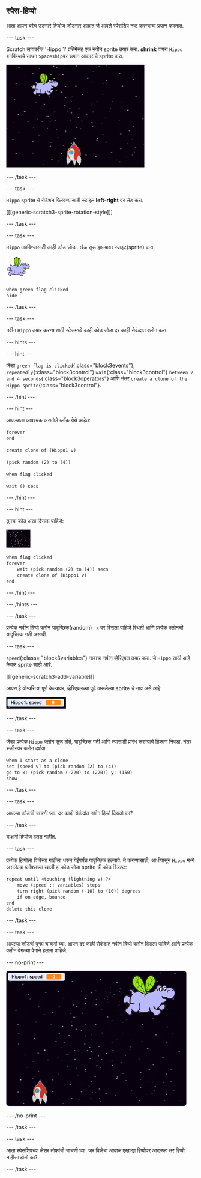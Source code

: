 ## स्पेस-हिप्पो

आता आपण बरेच उडणारे हिप्पोज जोडणार आहात जे आपले स्पेसशिप नष्ट करण्याचा प्रयत्न करतात.

\--- task \---

Scratch लायब्ररीत 'Hippo 1' प्रतिमेसह एक नवीन sprite तयार करा. **shrink** वापरा `Hippo` बनविण्याचे साधन `Spaceship`वर समान आकाराचे sprite करा.

![The Scratch stage with a starry background. A rocket sits in the middle at the bottom of the stage and a hippo sprite with wings is at the top.](images/invaders-hippo.png)

\--- /task \---

\--- task \---

`Hippo` sprite चे रोटेशन फिरवण्यासाठी स्टाइल **left-right** वर सेट करा.

[[[generic-scratch3-sprite-rotation-style]]]

\--- /task \---

\--- task \---

`Hippo` लपविण्यासाठी काही कोड जोडा. खेळ सुरू झाल्यावर स्प्राइट(sprite) करा.

![hippo sprite](images/hippo-sprite.png)

```blocks3
when green flag clicked
hide
```

\--- /task \---

\--- task \---

नवीन `Hippo` तयार करण्यासाठी स्टेजमध्ये काही कोड जोडा दर काही सेकंदात क्लोन करा.

\--- hints \---

\--- hint \---

जेव्हा `green flag is clicked`{:class="block3events"}, `repeatedly`{:class="block3control"} `wait`{:class="block3control"} `between 2 and 4 seconds`{:class="block3operators"} आणि नंतर `create a clone of the Hippo sprite`{:class="block3control"}.

\--- /hint \---

\--- hint \---

आपल्याला आवश्यक असलेले ब्लॉक येथे आहेत:

```blocks3
forever
end

create clone of (Hippo1 v)

(pick random (2) to (4))

when flag clicked

wait () secs
```

\--- /hint \---

\--- hint \---

तुमचा कोड असा दिसला पाहिजे:

![stage sprite](images/stage-sprite.png)

```blocks3
when flag clicked
forever
    wait (pick random (2) to (4)) secs
    create clone of (Hippo1 v)
end
```

\--- /hint \---

\--- /hints \---

\--- /task \---

प्रत्येक नवीन हिप्पो क्लोन यादृच्छिक(random) ` x` वर दिसला पाहिजे स्थिती आणि प्रत्येक क्लोनची यादृच्छिक गती असावी.

\--- task \---

`speed`{:class= "block3variables"} नावाचा नवीन व्हेरिएबल तयार करा. जे `Hippo` साठी आहे केवळ sprite साठी आहे.

[[[generic-scratch3-add-variable]]]

आपण हे योग्यरित्या पूर्ण केल्यावर, व्हेरिएबलच्या पुढे असलेल्या sprite चे नाव असे आहे:

![The variable sprite that reads "Hippo1: speed 0"](images/invaders-var-test.png)

\--- /task \---

\--- task \---

जेव्हा प्रत्येक `Hippo` क्लोन सुरू होते, यादृच्छिक गती आणि त्यासाठी प्रारंभ करण्याचे ठिकाण निवडा. नंतर स्क्रीनवर क्लोन दर्शवा.

```blocks3
when I start as a clone
set [speed v] to (pick random (2) to (4))
go to x: (pick random (-220) to (220)) y: (150)
show
```

\--- /task \---

\--- task \---

आपल्या कोडची चाचणी घ्या. दर काही सेकंदांत नवीन हिप्पो दिसतो का?

\--- /task \---

याक्षणी हिप्पोज हलत नाहीत.

\--- task \---

प्रत्येक हिप्पोला विजेच्या गाठीला धरुन येईपर्यंत यादृच्छिक हलवावे. ते करण्यासाठी, आधीपासून `Hippo` मध्ये असलेल्या ब्लॉक्सच्या खाली हा कोड जोडा sprite ची कोड स्क्रिप्ट:

```blocks3
repeat until <touching (lightning v) ?>
    move (speed :: variables) steps
    turn right (pick random (-10) to (10)) degrees
    if on edge, bounce
end
delete this clone
```

\--- /task \---

\--- task \---

आपल्या कोडची पुन्हा चाचणी घ्या. आपण दर काही सेकंदात नवीन हिप्पो क्लोन दिसला पाहिजे आणि प्रत्येक क्लोन वेगळ्या वेगाने हलला पाहिजे.

\--- no-print \---

![Animation of the Hippo sprite flying around, two clones are created and move independently.](images/hippo-clones.gif)

\--- /no-print \---

\--- /task \---

\--- task \---

आता स्पेसशिपच्या लेसर तोफांची चाचणी घ्या. जर विजेचा आवाज एखाद्या हिप्पोवर आदळला तर हिप्पो नाहीसा होतो का?

\--- /task \---